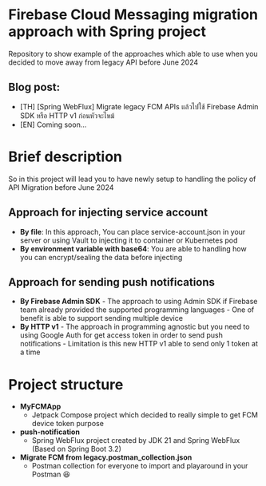 # Firebase Cloud Messaging migration approach with Spring project

Repository to show example of the approaches which able to use when you decided to move away from legacy API before June 2024

## Blog post:

* [TH] [Spring WebFlux] Migrate legacy FCM APIs แล้วไปใช้ Firebase Admin SDK หรือ HTTP v1 ก่อนหัวจะไหม้
* [EN] Coming soon...


# Brief description

So in this project will lead you to have newly setup to handling the policy of API Migration before June 2024

## Approach for injecting service account

* **By file**: In this approach, You can place service-account.json in your server or using Vault to injecting it to container or Kubernetes pod
* **By environment variable with base64**: You are able to handling how you can encrypt/sealing the data before injecting

## Approach for sending push notifications

* **By Firebase Admin SDK** - The approach to using Admin SDK if Firebase team already provided the supported programming languages - One of benefit is able to support sending multiple device
* **By HTTP v1** - The approach in programming agnostic but you need to using Google Auth for get access token in order to send push notifications - Limitation is this new HTTP v1 able to send only 1 token at a time

# Project structure

* **MyFCMApp**
  * Jetpack Compose project which decided to really simple to get FCM device token purpose
* **push-notification**
  * Spring WebFlux project created by JDK 21 and Spring WebFlux (Based on Spring Boot 3.2)
* **Migrate FCM from legacy.postman_collection.json**
  * Postman collection for everyone to import and playaround in your Postman 😆
